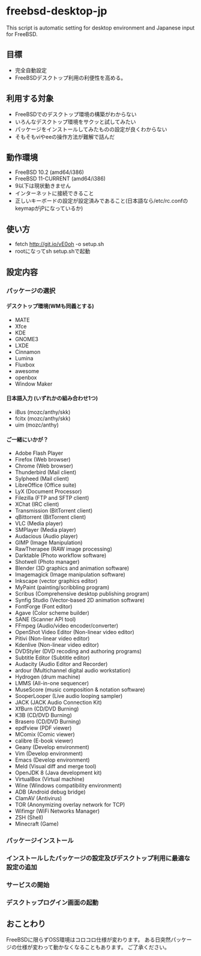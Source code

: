 # freebsd-desktop-jp

This script is automatic setting for desktop environment and Japanese input for FreeBSD.

## 目標
* 完全自動設定
* FreeBSDデスクトップ利用の利便性を高める。

## 利用する対象
* FreeBSDでのデスクトップ環境の構築がわからない
* いろんなデスクトップ環境をサクッと試してみたい
* パッケージをインストールしてみたものの設定が良くわからない
* そもそもviやeeの操作方法が難解で詰んだ

## 動作環境
* FreeBSD 10.2 (amd64/i386)
* FreeBSD 11-CURRENT (amd64/i386)
* 9以下は現状動きません
* インターネットに接続できること
* 正しいキーボードの設定が設定済みであること(日本語なら/etc/rc.confのkeymapがjPになっているか)

## 使い方
* fetch http://git.io/vE0oh -o setup.sh
* rootになってsh setup.shで起動

## 設定内容

### パッケージの選択

#### デスクトップ環境(WMも同義とする) 
* MATE
* Xfce
* KDE
* GNOME3
* LXDE
* Cinnamon
* Lumina
* Fluxbox
* awesome
* openbox
* Window Maker

#### 日本語入力 (いずれかの組み合わせ1つ)
* iBus (mozc/anthy/skk)
* fcitx (mozc/anthy/skk)
* uim (mozc/anthy)

#### ご一緒にいかが？
* Adobe Flash Player
* Firefox (Web browser)
* Chrome (Web browser)
* Thunderbird (Mail client)
* Sylpheed (Mail client)
* LibreOffice (Office suite)
* LyX (Document Processor)
* Filezilla (FTP and SFTP client)
* XChat (IRC client)
* Transmission (BitTorrent client)
* qBittorrent (BitTorrent client)
* VLC (Media player)
* SMPlayer (Media player)
* Audacious (Audio player)
* GIMP (Image Manipulation)
* RawTherapee (RAW image processing)
* Darktable (Photo workflow software)
* Shotwell (Photo manager)
* Blender (3D graphics and animation software)
* Imagemagick (Image manipulation software)
* Inkscape (vector graphics editor)
* MyPaint (painting/scribbling program)
* Scribus (Comprehensive desktop publishing program)
* Synfig Studio (Vector-based 2D animation software)
* FontForge (Font editor)
* Agave (Color scheme builder)
* SANE (Scanner API tool)
* FFmpeg (Audio/video encoder/converter)
* OpenShot Video Editor (Non-linear video editor)
* Pitivi (Non-linear video editor)
* Kdenlive (Non-linear video editor)
* DVDStyler (DVD recoding and authoring programs)
* Subtitle Editor (Subtitle editor)
* Audacity (Audio Editor and Recorder)
* ardour (Multichannel digital audio workstation)
* Hydrogen (drum machine)
* LMMS (All-in-one sequencer)
* MuseScore (music composition & notation software)
* SooperLooper (Live audio looping sampler)
* JACK (JACK Audio Connection Kit)
* XfBurn (CD/DVD Burning)
* K3B (CD/DVD Burning)
* Brasero (CD/DVD Burning)
* epdfview (PDF viewer)
* MComix (Comic viewer)
* calibre (E-book viewer)
* Geany (Develop environment)
* Vim (Develop environment)
* Emacs (Develop environment)
* Meld (Visual diff and merge tool)
* OpenJDK 8 (Java development kit)
* VirtualBox (Virtual machine)
* Wine (Windows compatibility environment)
* ADB (Android debug bridge)
* ClamAV (Antivirus)
* TOR (Anonymizing overlay network for TCP)
* Wifimgr (WiFi Networks Manager)
* ZSH (Shell)
* Minecraft (Game)

### パッケージインストール

### インストールしたパッケージの設定及びデスクトップ利用に最適な設定の追加

### サービスの開始

### デスクトップログイン画面の起動


## おことわり
FreeBSDに限らずOSS環境はコロコロ仕様が変わります。
ある日突然パッケージの仕様が変わって動かなくなることもあります。
ご了承ください。

